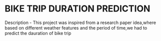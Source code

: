 # BIKE TRIP DURATION PREDICTION
Description - This project was inspired from a research paper idea,where based on different weather features and the period of time,we had to predict the dauration of bike trip
